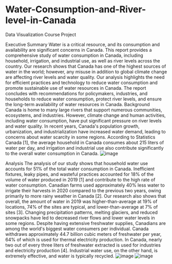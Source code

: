 # Water-Consumption-and-River-level-in-Canada
Data Visualization Course Project

Executive Summary
Water is a critical resource, and its consumption and availability are significant concerns in Canada. This report provides a comprehensive study of water consumption in Canada, including household, irrigation, and industrial use, as well as river levels across the country. Our research shows that Canada has one of the highest sources of water in the world; however, any misuse in addition to global climate change are affecting river levels and water quality. Our analysis highlights the need for efficient practices and technology to reduce water consumption and promote sustainable use of water resources in Canada. The report concludes with recommendations for policymakers, industries, and households to reduce water consumption, protect river levels, and ensure the long-term availability of water resources in Canada.
Background
Canada is home to many large rivers that support numerous communities, ecosystems, and industries. However, climate change and human activities, including water consumption, have put significant pressure on river levels and water quality. In recent years, Canada's population growth, urbanization, and industrialization have increased water demand, leading to concerns about water scarcity in some regions. According to Statistics Canada [1], the average household in Canada consumes about 215 liters of water per day, and irrigation and industrial use also contribute significantly to the overall water consumption in Canada.
![image](https://github.com/het438/Water-Consumption-and-River-level-in-Canada/assets/80887823/9d3c3e71-a650-4ca3-99c4-6f1e86f5400a)

Analysis
The analysis of our study shows that household water use accounts for 51% of the total water consumption in Canada. Inefficient fixtures, leaky pipes, and wasteful practices accounted for 18% of the volume of water produced in 2019 [1] and contribute to the high rate of water consumption. Canadian farms used approximately 40% less water to irrigate their harvests in 2020 compared to the previous two years, owing primarily to more rainy weather in Canada [2]. Our research also shows that overall, the amount of water in 2019 was higher-than-average at 19% of locations, 74% of the sites are typical, and lower-than-average at 7% of sites [3]. Changing precipitation patterns, melting glaciers, and reduced snowpacks have led to decreased river flows and lower water levels in some regions. Despite having extensive freshwater supplies, Canadians are among the world's biggest water consumers per individual. Canada withdraws approximately 44.7 billion cubic meters of freshwater per year, 64% of which is used for thermal electricity production. In Canada, nearly two out of every three liters of freshwater extracted is used for industries and electricity production [4]. Industrial water use, on the other hand, is extremely effective, and water is typically recycled.
![image](https://github.com/het438/Water-Consumption-and-River-level-in-Canada/assets/80887823/905ff7ce-bcdf-416a-a902-9937282950b0)
![image](https://github.com/het438/Water-Consumption-and-River-level-in-Canada/assets/80887823/b6dbf6fd-b963-4c0e-b0ae-4173a90c1a26)

